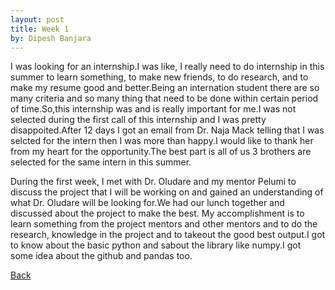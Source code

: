 ```yaml
---
layout: post
title: Week 1
by: Dipesh Banjara
---
```


I was  looking for an internship.I was like, I really need to do internship in this summer to learn something, to make new friends, to do research, and to make my resume good and better.Being an internation student there are so many criteria and so many thing that need to be done within certain period of time.So,this internship was and is really important for me.I was not selected during the first call of this internship and I was pretty disappoited.After 12 days I got an email from Dr. Naja Mack telling that I was selcted for the intern then I was more than happy.I would like to thank her from my heart for the opportunity.The best part is all of us 3 brothers are selected for the same intern in this summer.

During the first week, I met with Dr. Oludare and my mentor Pelumi to discuss the project that I will be working on and gained an understanding of what Dr. Oludare will be looking for.We had our lunch together and discussed about the project to make the best.
My accomplishment is to learn something from the project mentors and other mentors and to do the research, knowledge in the project and to takeout the good  best output.I got to know about the basic python and sabout the library like numpy.I got some idea about the github and pandas too.


[Back](./)
